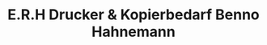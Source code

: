 ---
title: "E.R.H Drucker & Kopierbedarf Benno Hahnemann"
url: /nieder-hilbersheim/e-r-h-drucker-und-kopierbedarf-benno-hahnemann/
shop: Schreibwaren
---